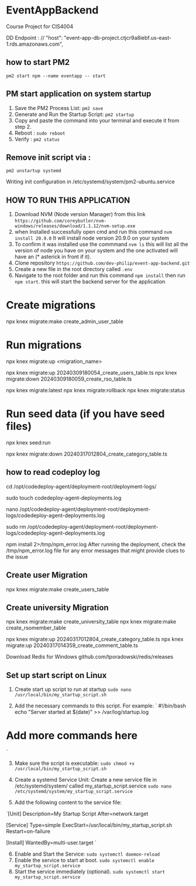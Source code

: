 # EventAppBackend

Course Project for CIS4004

DD Endpoint : // "host": "event-app-db-project.ctjcr9a8iebf.us-east-1.rds.amazonaws.com",

## how to start PM2

`pm2 start npm --name eventapp -- start`

## PM start application on system startup

1. Save the PM2 Process List: `pm2 save`
2. Generate and Run the Startup Script: `pm2 startup`
3. Copy and paste the command into your terminal and execute it from step 2.
4. Reboot : `sudo reboot`
5. Verify : `pm2 status`

## Remove init script via :

`pm2 unstartup systemd`

Writing init configuration in /etc/systemd/system/pm2-ubuntu.service

## HOW TO RUN THIS APPLICATION

1. Download NVM (Node version Manager) from this link `https://github.com/coreybutler/nvm-windows/releases/download/1.1.12/nvm-setup.exe`
2. when Installed successfully open cmd and run this command `nvm install 20.9.0` It will install node version 20.9.0 on your system
3. To confirm it was installed use the commmand `nvm ls` this will list all the version of node you have on your system and the one activated will have an (\* asterick in front if it).
4. Clone repository `https://github.com/dev-philip/event-app-backend.git`
5. Create a new file in the root directory called `.env`
6. Navigate to the root folder and run this command `npm install` then run `npm start`. this will start the backend server for the application

# Create migrations

npx knex migrate:make create_admin_user_table

# Run migrations

npx knex migrate:up <migration_name>

npx knex migrate:up 20240309180054_create_users_table.ts
npx knex migrate:down 20240309180059_create_rso_table.ts

npx knex migrate:latest
npx knex migrate:rollback
npx knex migrate:status

# Run seed data (if you have seed files)

npx knex seed:run

npx knex migrate:down 20240317012804_create_category_table.ts

## how to read codeploy log

cd /opt/codedeploy-agent/deployment-root/deployment-logs/

sudo touch codedeploy-agent-deployments.log

nano /opt/codedeploy-agent/deployment-root/deployment-logs/codedeploy-agent-deployments.log

sudo rm /opt/codedeploy-agent/deployment-root/deployment-logs/codedeploy-agent-deployments.log

npm install 2>/tmp/npm_error.log
After running the deployment, check the /tmp/npm_error.log file for any error messages that might provide clues to the issue

## Create user Migration

npx knex migrate:make create_users_table

## Create university Migration

npx knex migrate:make create_university_table
npx knex migrate:make create_rsomember_table

npx knex migrate:up 20240317012804_create_category_table.ts
npx knex migrate:up 20240317014359_create_comment_table.ts

Download Redis for Windows
github.com/tporadowski/redis/releases

## Set up start script on Linux

1. Create start up script to run at startup
   `sudo nano /usr/local/bin/my_startup_script.sh`

2. Add the necessary commands to this script. For example:
   `
   #!/bin/bash
   echo "Server started at $(date)" >> /var/log/startup.log

# Add more commands here

`

3. Make sure the script is executable:
   `sudo chmod +x /usr/local/bin/my_startup_script.sh`

4. Create a systemd Service Unit: Create a new service file in /etc/systemd/system/ called my_startup_script.service
   `sudo nano /etc/systemd/system/my_startup_script.service`

5. Add the following content to the service file:

`[Unit]
Description=My Startup Script
After=network.target

[Service]
Type=simple
ExecStart=/usr/local/bin/my_startup_script.sh
Restart=on-failure

[Install]
WantedBy=multi-user.target
`

6. Enable and Start the Service:
   `sudo systemctl daemon-reload`
7. Enable the service to start at boot.
   `sudo systemctl enable my_startup_script.service`
8. Start the service immediately (optional).
   `sudo systemctl start my_startup_script.service`
